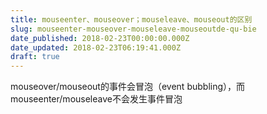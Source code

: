 ```yaml
---
title: mouseenter、mouseover；mouseleave、mouseout的区别
slug: mouseenter-mouseover-mouseleave-mouseoutde-qu-bie
date_published: 2018-02-23T00:00:00.000Z
date_updated: 2018-02-23T06:19:41.000Z
draft: true
---
```


mouseover/mouseout的事件会冒泡（event bubbling），而mouseenter/mouseleave不会发生事件冒泡
